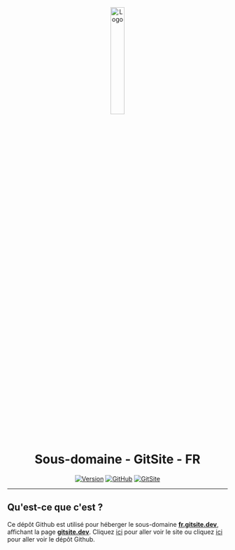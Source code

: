 <div align="center">
  <a href="https://fr.gitsite.dev"><img src="https://gitsite.dev/images/gitsite.png" alt="Logo" width="25%" height="auto"></a>

# Sous-domaine - GitSite - FR
  [![Version](https://img.shields.io/badge/Version%20:-v1.0-6479ee?labelColor=23272A)](https://fr.gitsite.dev)
  [![GitHub](https://img.shields.io/badge/20syldev-333333?logo=Github&logoColor=white)](https://github.com/20syldev)
  [![GitSite](https://img.shields.io/badge//gitsite-3857ab)](https://github.com/20syldev/gitsite)
</div>

---

## Qu'est-ce que c'est ?
Ce dépôt Github est utilisé pour héberger le sous-domaine **[fr.gitsite.dev](https://fr.gitsite.dev)**, affichant la page **[gitsite.dev](https://gitsite.dev)**.
Cliquez [ici](https://gitsite.dev) pour aller voir le site ou cliquez [ici](https://github.com/20syldev/gitsite) pour aller voir le dépôt Github.
